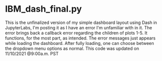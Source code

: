 # IBM_dash_final.py
This is the unfinalized version of my simple dashboard layout using Dash in JupyterLabs, I'm posting it as I have an error I'm unfamiliar with in it.
The error brings back a callback error regarding the children of plots 1-5.
It functions, for the most part, as intended. The error messages just appears while loading the dashboard. After fully loading, one can choose between the dropdown menu options as normal.
This code was updated on 11/10/2021 @9:00a.m. PST
